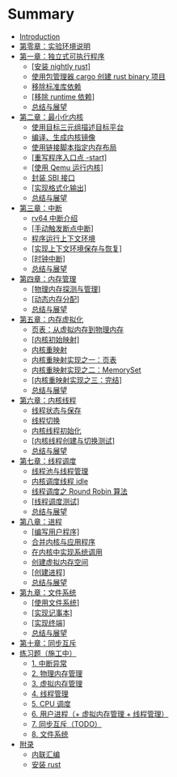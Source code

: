 # Summary

- [Introduction](README.md)
- [第零章：实验环境说明](chapter0/introduction.md)
- [第一章：独立式可执行程序](chapter1/introduction.md)
  - [[安装 nightly rust]](chapter1/part1.md)
  - [使用包管理器 cargo 创建 rust binary 项目](chapter1/part2.md)
  - [移除标准库依赖](chapter1/part3.md)
  - [[移除 runtime 依赖]](chapter1/part4.md)
  - [总结与展望](chapter1/part5.md)
- [第二章：最小化内核](chapter2/introduction.md)
  - [使用目标三元组描述目标平台](chapter2/part1.md)
  - [编译、生成内核镜像](chapter2/part2.md)
  - [使用链接脚本指定内存布局](chapter2/part3.md)
  - [[重写程序入口点 \-start]](chapter2/part4.md)
  - [[使用 Qemu 运行内核]](chapter2/part5.md)
  - [封装 SBI 接口](chapter2/part6.md)
  - [[实现格式化输出]](chapter2/part7.md)
  - [总结与展望](chapter2/part8.md)
- [第三章：中断](chapter3/introduction.md)
  - [rv64 中断介绍](chapter3/part1.md)
  - [[手动触发断点中断]](chapter3/part2.md)
  - [程序运行上下文环境](chapter3/part3.md)
  - [[实现上下文环境保存与恢复]](chapter3/part4.md)
  - [[时钟中断]](chapter3/part5.md)
  - [总结与展望](chapter3/part6.md)
- [第四章：内存管理](chapter4/introduction.md)
  - [[物理内存探测与管理]](chapter4/part1.md)
  - [[动态内存分配]](chapter4/part2.md)
  - [总结与展望](chapter4/part3.md)
- [第五章：内存虚拟化](chapter5/introduction.md)
  - [页表：从虚拟内存到物理内存](chapter5/part1.md)
  - [[内核初始映射]](chapter5/part2.md)
  - [内核重映射](chapter5/part3.md)
  - [内核重映射实现之一：页表](chapter5/part4.md)
  - [内核重映射实现之二：MemorySet](chapter5/part5.md)
  - [[内核重映射实现之三：完结]](chapter5/part6.md)
  - [总结与展望](chapter5/part7.md)
- [第六章：内核线程](chapter6/introduction.md)
  - [线程状态与保存](chapter6/part1.md)
  - [线程切换](chapter6/part2.md)
  - [内核线程初始化](chapter6/part3.md)
  - [[内核线程创建与切换测试]](chapter6/part4.md)
  - [总结与展望](chapter6/part5.md)
- [第七章：线程调度](chapter7/introduction.md)
  - [线程池与线程管理](chapter7/part1.md)
  - [内核调度线程 idle](chapter7/part2.md)
  - [线程调度之 Round Robin 算法](chapter7/part3.md)
  - [[线程调度测试]](chapter7/part4.md)
  - [总结与展望](chapter7/part5.md)
- [第八章：进程](chapter8/introduction.md)
  - [[编写用户程序]](chapter8/part1.md)
  - [合并内核与应用程序](chapter8/part1_1.md)
  - [在内核中实现系统调用](chapter8/part2.md)
  - [创建虚拟内存空间](chapter8/part3.md)
  - [[创建进程]](chapter8/part4.md)
  - [总结与展望](chapter8/part5.md)
- [第九章：文件系统](chapter9/introduction.md)
  - [[使用文件系统]](chapter9/part1.md)
  - [[实现记事本]](chapter9/part2.md)
  - [[实现终端]](chapter9/part3.md)
  - [总结与展望](chapter9/part4.md)
- [第十章：同步互斥](chapter10/introduction.md)
  <!-- - [第十三章：进程管理：fork and execute](chapter13/introduction.md)
    - [fork 介绍](chapter13/part1.md)
    - [fork 实现思路](chapter13/part2.md)
    - [复制线程上下文](chapter13/part3.md)
    - [复制页表](chapter13/part4.md) -->
- [练习题（施工中）](./exercise/introduction.md)
  - [1. 中断异常](./exercise/part1.md)
  - [2. 物理内存管理](./exercise/part2.md)
  - [3. 虚拟内存管理](./exercise/part3.md)
  - [4. 线程管理](./exercise/part4.md)
  - [5. CPU 调度](./exercise/part5.md)
  - [6. 用户进程（+ 虚拟内存管理 + 线程管理）](./exercise/part6.md)
  - [7. 同步互斥（TODO）](./exercise/part7.md)
  - [8. 文件系统](./exercise/part8.md)
- [附录](./appendix/introduction.md)
  - [内联汇编](appendix/inline_asm.md)
  - [安装 rust](appendix/install_rust.md)
